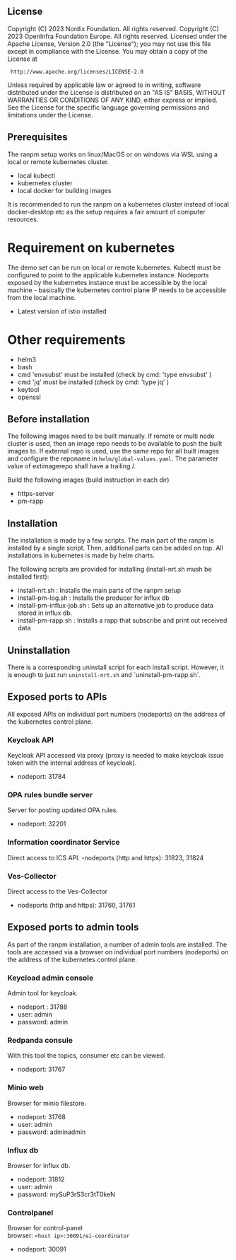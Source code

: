 ## License

Copyright (C) 2023 Nordix Foundation. All rights reserved.
Copyright (C) 2023 OpenInfra Foundation Europe. All rights reserved.
Licensed under the Apache License, Version 2.0 (the "License");
you may not use this file except in compliance with the License.
You may obtain a copy of the License at

     http://www.apache.org/licenses/LICENSE-2.0

Unless required by applicable law or agreed to in writing, software
distributed under the License is distributed on an "AS IS" BASIS,
WITHOUT WARRANTIES OR CONDITIONS OF ANY KIND, either express or implied.
See the License for the specific language governing permissions and
limitations under the License.

## Prerequisites

The ranpm setup works on linux/MacOS or on windows via WSL using a local or remote kubernetes cluster.

- local kubectl
- kubernetes cluster
- local docker for building images

It is recommended to run the ranpm on a kubernetes cluster instead of local docker-desktop etc as the setup requires a fair amount of computer resources.

# Requirement on kubernetes

The demo set can be run on local or remote kubernetes.
Kubectl must be configured to point to the applicable kubernetes instance.
Nodeports exposed by the kubernetes instance must be accessible by the local machine - basically the kubernetes control plane IP needs to be accessible from the local machine.

- Latest version of istio installed

# Other requirements
- helm3
- bash
- cmd 'envsubst' must be installed (check by cmd: 'type envsubst' )
- cmd 'jq' must be installed (check by cmd: 'type jq' )
- keytool
- openssl


## Before installation
The following images need to be built manually. If remote or multi node cluster is used, then an image repo needs to be available to push the built images to.
If external repo is used, use the same repo for all built images and configure the reponame in `helm/global-values.yaml`. The parameter value of extimagerepo shall have a trailing /. 

Build the following images (build instruction in each dir)
- https-server
- pm-rapp


## Installation

The installation is made by a few scripts.
The main part of the ranpm is installed by a single script. Then, additional parts can be added on top. All installations in kubernetes is made by helm charts.

The following scripts are provided for installing (install-nrt.sh mush be installed first):

- install-nrt.sh : Installs the main parts of the ranpm setup
- install-pm-log.sh : Installs the producer for influx db
- install-pm-influx-job.sh : Sets up an alternative job to produce data stored in influx db.
- install-pm-rapp.sh : Installs a rapp that subscribe and print out received data

## Uninstallation

There is a corresponding uninstall script for each install script. However, it is enough to just run `uninstall-nrt.sh` and `uninstall-pm-rapp.sh´.

## Exposed ports to APIs
All exposed APIs on individual port numbers (nodeports) on the address of the kubernetes control plane.

### Keycloak API
Keycloak API accessed via proxy (proxy is needed to make keycloak issue token with the internal address of keycloak).
- nodeport: 31784

### OPA rules bundle server
Server for posting updated OPA rules.
- nodeport: 32201

### Information coordinator Service
Direct access to ICS API.
-nodeports (http and https): 31823, 31824

### Ves-Collector
Direct access to the Ves-Collector
- nodeports (http and https): 31760, 31761

## Exposed ports to admin tools
As part of the ranpm installation, a number of admin tools are installed.
The tools are accessed via a browser on individual port numbers (nodeports) on the address of the kubernetes control plane.

### Keycload admin console
Admin tool for keycloak.
- nodeport : 31788
- user: admin
- password: admin

### Redpanda consule
With this tool the topics, consumer etc can be viewed.
- nodeport: 31767

### Minio web
Browser for minio filestore.
- nodeport: 31768
- user: admin
- password: adminadmin

### Influx db
Browser for influx db.
- nodeport: 31812
- user: admin
- password: mySuP3rS3cr3tT0keN

### Controlpanel
Browser for control-panel \
browser: `<host ip>:30091/ei-coordinator`
- nodeport: 30091
